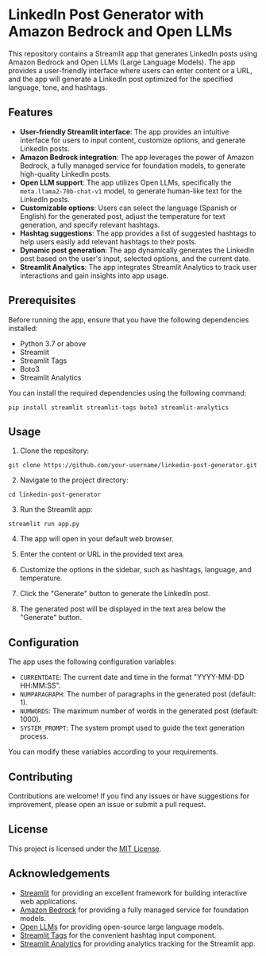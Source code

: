 # LinkedIn Post Generator with Amazon Bedrock and Open LLMs

This repository contains a Streamlit app that generates LinkedIn posts using Amazon Bedrock and Open LLMs (Large Language Models). The app provides a user-friendly interface where users can enter content or a URL, and the app will generate a LinkedIn post optimized for the specified language, tone, and hashtags.

## Features

- **User-friendly Streamlit interface**: The app provides an intuitive interface for users to input content, customize options, and generate LinkedIn posts.
- **Amazon Bedrock integration**: The app leverages the power of Amazon Bedrock, a fully managed service for foundation models, to generate high-quality LinkedIn posts.
- **Open LLM support**: The app utilizes Open LLMs, specifically the `meta.llama2-70b-chat-v1` model, to generate human-like text for the LinkedIn posts.
- **Customizable options**: Users can select the language (Spanish or English) for the generated post, adjust the temperature for text generation, and specify relevant hashtags.
- **Hashtag suggestions**: The app provides a list of suggested hashtags to help users easily add relevant hashtags to their posts.
- **Dynamic post generation**: The app dynamically generates the LinkedIn post based on the user's input, selected options, and the current date.
- **Streamlit Analytics**: The app integrates Streamlit Analytics to track user interactions and gain insights into app usage.

## Prerequisites

Before running the app, ensure that you have the following dependencies installed:

- Python 3.7 or above
- Streamlit
- Streamlit Tags
- Boto3
- Streamlit Analytics

You can install the required dependencies using the following command:

```
pip install streamlit streamlit-tags boto3 streamlit-analytics
```

## Usage

1. Clone the repository:

```
git clone https://github.com/your-username/linkedin-post-generator.git
```

2. Navigate to the project directory:

```
cd linkedin-post-generator
```

3. Run the Streamlit app:

```
streamlit run app.py
```

4. The app will open in your default web browser.

5. Enter the content or URL in the provided text area.

6. Customize the options in the sidebar, such as hashtags, language, and temperature.

7. Click the "Generate" button to generate the LinkedIn post.

8. The generated post will be displayed in the text area below the "Generate" button.

## Configuration

The app uses the following configuration variables:

- `CURRENTDATE`: The current date and time in the format "YYYY-MM-DD HH:MM:SS".
- `NUMPARAGRAPH`: The number of paragraphs in the generated post (default: 1).
- `NUMWORDS`: The maximum number of words in the generated post (default: 1000).
- `SYSTEM_PROMPT`: The system prompt used to guide the text generation process.

You can modify these variables according to your requirements.

## Contributing

Contributions are welcome! If you find any issues or have suggestions for improvement, please open an issue or submit a pull request.

## License

This project is licensed under the [MIT License](LICENSE).

## Acknowledgements

- [Streamlit](https://streamlit.io/) for providing an excellent framework for building interactive web applications.
- [Amazon Bedrock](https://aws.amazon.com/bedrock/) for providing a fully managed service for foundation models.
- [Open LLMs](https://github.com/s-JoL/Open-LLMs) for providing open-source large language models.
- [Streamlit Tags](https://github.com/gagan3012/streamlit-tags) for the convenient hashtag input component.
- [Streamlit Analytics](https://github.com/jrieke/streamlit-analytics) for providing analytics tracking for the Streamlit app.


